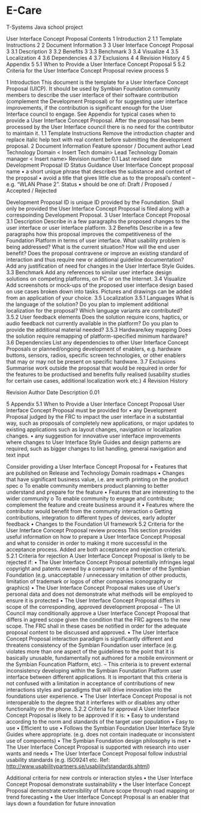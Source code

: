 # E-Care
T-Systems Java school project


User Interface Concept Proposal
Contents
1 Introduction	2
1.1 Template Instructions	2
2 Document Information	3
3 User Interface Concept Proposal	3
3.1 Description	3
3.2 Benefits	3
3.3 Benchmark	3
3.4 Visualize	4
3.5 Localization	4
3.6 Dependencies	4
3.7 Exclusions	4
4 Revision History	4
5 Appendix	5
5.1 When to Provide a User Interface Concept Proposal	5
5.2 Criteria for the User Interface Concept Proposal review process	5

1	Introduction
This document is the template for a User Interface Concept Proposal (UICP). It should be used by Symbian Foundation community members to describe the user interface of their software contribution (complement the Development Proposal) or for suggesting user interface improvements, if the contribution is significant enough for the User Interface council to engage. See Appendix for typical cases when to provide a User Interface Concept Proposal. After the proposal has been processed by the User Interface council there is no need for the contributor to maintain it.
1.1	Template Instructions
Remove the introduction chapter and replace italic help text with real content before submitting the development proposal.
2	Document Information
<User Interface Concept proposal name>
Feature sponsor / Document author	<Insert name>
Lead Technology Domain	< Insert Tech domain>
Lead Technology Domain manager	< Insert name>
Revision number	0.1	Last revised date	<Insert date>
Development Proposal ID	<Insert ID>	Status	<Insert status>
Guidance
User Interface Concept proposal name
•	a short unique phrase that describes the substance and context of the proposal
•	avoid a title that gives little clue as to the proposal’s content – e.g. “WLAN Phase 2”.
Status
•	should be one of: Draft / Proposed / Accepted / Rejected

Development Proposal ID is unique ID provided by the Foundation. Shall only be provided the User Interface Concept Proposal is filed along with a correspoinding Development Proposal.
3	User Interface Concept Proposal
3.1	Description
Describe in a few paragraphs the proposed changes to the user interface or user interface platform.
3.2	Benefits
Describe in a few paragraphs how this proposal improves the competitiveness of the Foundation Platform in terms of user interface. What usability problem is being addressed? What is the current situation? How will the end user benefit?
Does the proposal contravene or improve an existing standard of interaction and thus require new or additional guideline documentation? Add any justification of need for changes in the User Interface Style Guides.
3.3	Benchmark
Add any references to similar user interface design solutions on competing platforms, on PC or on the Internet.
3.4	Visualize
Add screenshots or mock-ups of the proposed user interface design based on use cases broken down into tasks.
Pictures and drawings can be added from an application of your choice.
3.5	Localization
3.5.1	Languages
What is the language of the solution?
Do you plan to implement additional localization for the proposal?
Which language variants are contributed?
3.5.2	User feedback elements
Does the solution require icons, haptics, or audio feedback not currently available in the platform?
Do you plan to provide the additional material needed?
3.5.3	Hardware/key mapping
Does the solution require remapping of platform-specified minimum hardware?
3.6	Dependencies
List any dependencies to other User Interface Concept Proposals or planned/ongoing development of enablers, e.g. hardware buttons, sensors, radios, specific screen technologies, or other enablers that may or may not be present on specific hardware.
3.7	Exclusions
Summarise work outside the proposal that would be required in order for the features to be productised and benefits fully realised (usability studies for certain use cases, additional localization work etc.)
4	Revision History

Revision	Author	Date	Description
0.01

5	Appendix
5.1	When to Provide a User Interface Concept Proposal
User Interface Concept Proposal must be provided for
•	any Development Proposal judged by the FRC to impact the user interface in a substantial way, such as proposals of completely new applications, or major updates to existing applications such as layout changes, navigation or localization changes.
•	any suggestion for innovative user interface improvements where changes to User Interface Style Guides and design patterns are required, such as bigger changes to list handling, general navigation and text input

Consider providing a User Interface Concept Proposal for
•	Features that are published on Release and Technology Domain roadmaps
•	Changes that have significant business value, i.e. are worth printing on the product spec
o	To enable community members product planning to better understand and prepare for the feature
•	Features that are interesting to the wider community
o	To enable community to engage and contribute; complement the feature and create business around it
•	Features where the contributor would benefit from the community interaction
o	Getting contributions, integration to different types of devices, early adopter feedback
•	Changes to the Foundation UI framework
5.2	Criteria for the User Interface Concept Proposal review process
This section provides useful information on how to prepare a User Interface Concept Proposal and what to consider in order to making it more successful in the acceptance process. Added are both acceptance and rejection criteria’s.
5.2.1	Criteria for rejection
A User Interface Concept Proposal is likely to be rejected if:
•	The User Interface Concept Proposal potentially infringes legal copyright and patents owned by a company not a member of the Symbian Foundation (e.g. unacceptable / unnecessary imitation of other products, limitation of trademark or logos of other companies iconography or graphics)
•	The User Interface Concept Proposal makes use of User's personal data and does not demonstrate what methods will be employed to ensure it is protected
•	The User Interface Concept Proposal differs in scope of the corresponding, approved development proposal
–	The UI Council may conditionally approve a User Interface Concept Proposal that differs in agreed scope given the condition that the FRC agrees to the new scope. The FRC shall in these cases be notified in order for the adequate proposal content to be discussed and approved.
•	The User Interface Concept Proposal interaction paradigm is significantly different and threatens consistency of the Symbian Foundation user interface (e.g. violates more than one aspect of the guidelines to the point that it is basically unusable, fundamentally not authored for a mobile environment or the Symbian Founcation Platform, etc).
–	This criteria is to prevent external inconsistency developing within the Symbian Foundation Platform user interface between different applications. It is important that this criteria is not confused with a limitation in acceptance of contributions of new interactions styles and paradigms that will drive innovation into the foundations user experience.
•	The User Interface Concept Proposal is not interoperable to the degree that it interferes with or disables any other functionality on the phone.
5.2.2	Criteria for approval
A User Interface Concept Proposal is likely to be approved if it is:
•	Easy to understand according to the norm and standards of the target user population
•	Easy to use
•	Efficient to use
•	Follows the Symbian Foundation User Interface Style Guides where appropriate. (e.g. does not contain inadequate or inconsistent use of components)
•	The Symbian Foundation design philosophy is met
•	The User Interface Concept Proposal is supported with research into user wants and needs
•	The User Interface Concept Proposal follow industrial usability standards (e.g. ISO9241 etc. Ref: http://www.usabilitypartners.se/usability/standards.shtml)

Additional criteria for new controls or interaction styles
•	the User Interface Concept Proposal demonstrate sustainability
•	the User Interface Concept Proposal demonstrate extensibility of future scope through road mapping or trend forecasting
•	the User Interface Concept Proposal is an enabler that lays down a foundation for future innovation

